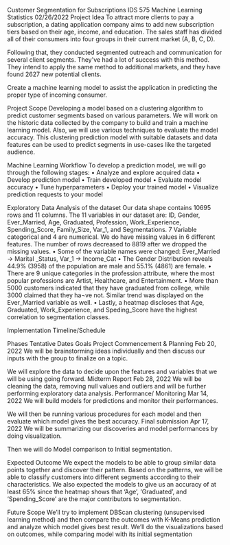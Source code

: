 Customer Segmentation for Subscriptions
IDS 575 Machine Learning Statistics
02/26/2022
Project Idea
To attract more clients to pay a subscription, a dating application company aims to add new subscription tiers based on their age, income, and education. The sales staff has divided all of their consumers into four groups in their current market (A, B, C, D). 

Following that, they conducted segmented outreach and communication for several client segments. They've had a lot of success with this method. They intend to apply the same method to additional markets, and they have found 2627 new potential clients. 

Create a machine learning model to assist the application in predicting the proper type of incoming consumer.

Project Scope
Developing a model based on a clustering algorithm to predict customer segments based on various parameters. We will work on the historic data collected by the company to build and train a machine learning model. 
Also, we will use various techniques to evaluate the model accuracy. This clustering prediction model with suitable datasets and data features can be used to predict segments in use-cases like the targeted audience.

Machine Learning Workflow
To develop a prediction model, we will go through the following stages:
•	Analyze and explore acquired data
•	Develop prediction model
•	Train developed model
•	Evaluate model accuracy
•	Tune hyperparameters
•	Deploy your trained model
•	Visualize prediction requests to your model

Exploratory Data Analysis of the dataset
Our data shape contains 10695 rows and 11 columns. The 11 variables in our dataset are: ID, Gender, Ever_Married, Age, Graduated, Profession, Work_Experience, Spending_Score, Family_Size, Var_1, and Segmentations. 7 Variable categorical and 4 are numerical. We do have missing values in 6 different features. The number of rows decreased to 8819 after we dropped the missing values. 
•	Some of the variable names were changed: Ever_Married -> Marital _Status, Var_1 -> Income_Cat
•	The Gender Distribution reveals 44.9% (3958) of the population are male and 55.1% (4861) are female. 
•	There are 9 unique categories in the profession attribute, where the most popular professions are Artist, Healthcare, and Entertainment. 
•	More than 5000 customers indicated that they have graduated from college, while 3000 claimed that they ha¬ve not. Similar trend was displayed on the Ever_Married variable as well.
•	Lastly, a heatmap discloses that Age, Graduated, Work_Experience, and Speding_Score have the highest correlation to segmentation classes. 

Implementation Timeline/Schedule

Phases	Tentative Dates	Goals
Project Commencement & Planning	Feb 20, 2022	We will be brainstorming ideas individually and then discuss our inputs with the group to finalize on a topic. 

We will explore the data to decide upon the features and variables that we will be using going forward.
Midterm Report	Feb 28, 2022	We will be cleaning the data, removing null values and outliers and will be further performing exploratory data analysis. 
Performance/
Monitoring	Mar 14, 2022	We will build models for predictions and monitor their performances.

We will then be running various procedures for each model and then evaluate which model gives the best accuracy.
Final submission	Apr 17, 2022	We will be summarizing our discoveries and model performances by doing visualization.

Then we will do Model comparison to Initial segmentation.

Expected Outcome
We expect the models to be able to group similar data points together and discover their pattern. Based on the patterns, we will be able to classify customers into different segments according to their characteristics. We also expected the models to give us an accuracy of at least 65% since the heatmap shows that ‘Age’, ‘Graduated’, and ‘Spending_Score’ are the major contributors to segmentation. 

Future Scope
We’ll try to implement DBScan clustering (unsupervised learning method) and then compare the outcomes with K-Means prediction and analyze which model gives best result. We’ll do the visualizations based on outcomes, while comparing model with its initial segmentation

